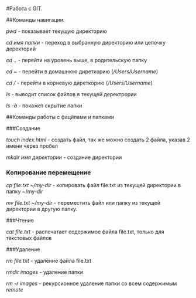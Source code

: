#Работа с GIT.


##Команды навигации.


*pwd* - показывает текущую директорию


*cd _имя папки_* - переход в выбранную директорию или цепочку деректорий


*cd ..* - перейти на уровень выше, в родительскую папку


*cd ~* - перейти в домашнюю диреткорию (_/Users/Username_)


*cd /* - перейти в корневую диреткорию (_/Users/Username_)


*ls* - выводит список файлов в текущей деректрории

*ls -a* - покажет скрытие папки


##Команды работы с фацйлами и папками

###Создание

*touch index.html* - создать файл, так же можно создать 2 файла, 
указав 2 имени через пробел


*mkdir _имя директории_* - создание директории


### Копирование перемещение


*cp file.txt ~/my-dir* - копировать файл file.txt  из текущей директории в папку ~/my-dir


*mv file.txt ~/my-dir* - переместить файл или папку из текущей директории в другую папку.


###Чтение


*cat file.txt* - распечатает содержимое файла file.txt, только для текстовых файлов


###Удаление


*rm file.txt*  - удаление файла file.txt


*rmdir images* -  удаление папки

*rm -r images* - рекурсионное удаление папки со всем содержимым
*remote*
